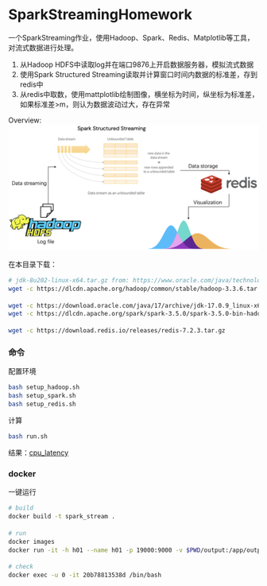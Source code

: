 # SparkStreamingHomework

一个SparkStreaming作业，使用Hadoop、Spark、Redis、Matplotlib等工具，对流式数据进行处理。
1. 从Hadoop HDFS中读取log并在端口9876上开启数据服务器，模拟流式数据
2. 使用Spark Structured Streaming读取并计算窗口时间内数据的标准差，存到redis中
3. 从redis中取数，使用mattplotlib绘制图像，横坐标为时间，纵坐标为标准差，如果标准差>m，则认为数据波动过大，存在异常

Overview:![overview](overview.png)

在本目录下载：
```bash
# jdk-8u202-linux-x64.tar.gz from: https://www.oracle.com/java/technologies/javase/javase8-archive-downloads.html
wget -c https://dlcdn.apache.org/hadoop/common/stable/hadoop-3.3.6.tar.gz

wget -c https://download.oracle.com/java/17/archive/jdk-17.0.9_linux-x64_bin.tar.gz
wget -c https://dlcdn.apache.org/spark/spark-3.5.0/spark-3.5.0-bin-hadoop3.tgz

wget -c https://download.redis.io/releases/redis-7.2.3.tar.gz
```

### 命令

配置环境
```bash
bash setup_hadoop.sh
bash setup_spark.sh
bash setup_redis.sh
```

计算
```bash
bash run.sh
```

结果：[cpu_latency](cpu_latency.png)

### docker

一键运行
```bash
# build
docker build -t spark_stream .

# run
docker images
docker run -it -h h01 --name h01 -p 19000:9000 -v $PWD/output:/app/output 98caae367b8a

# check
docker exec -u 0 -it 20b78813538d /bin/bash
```